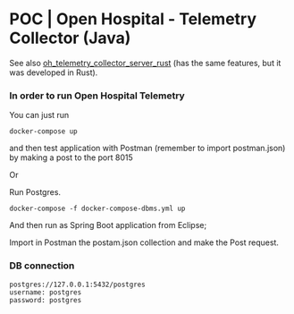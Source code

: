 # POC | Open Hospital - Telemetry Collector (Java)
See also [oh_telemetry_collector_server_rust](https://github.com/goto-eof/oh_telemetry_collector_server_rust) (has the same features, but it was developed in Rust).

### In order to run Open Hospital Telemetry

You can just run

```
docker-compose up
```

and then test application with Postman (remember to import postman.json) by making a post to the port 8015

Or

 Run Postgres.

 ```
 docker-compose -f docker-compose-dbms.yml up
 ```

 And then run as Spring Boot application from Eclipse;

 Import in Postman the postam.json collection and make the Post request.

### DB connection

```
postgres://127.0.0.1:5432/postgres
username: postgres
password: postgres
```
